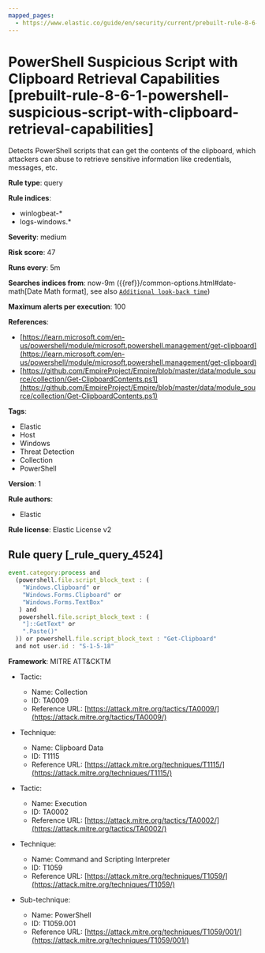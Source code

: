 ```yaml
---
mapped_pages:
  - https://www.elastic.co/guide/en/security/current/prebuilt-rule-8-6-1-powershell-suspicious-script-with-clipboard-retrieval-capabilities.html
---
```


# PowerShell Suspicious Script with Clipboard Retrieval Capabilities [prebuilt-rule-8-6-1-powershell-suspicious-script-with-clipboard-retrieval-capabilities]

Detects PowerShell scripts that can get the contents of the clipboard, which attackers can abuse to retrieve sensitive information like credentials, messages, etc.

**Rule type**: query

**Rule indices**:

* winlogbeat-*
* logs-windows.*

**Severity**: medium

**Risk score**: 47

**Runs every**: 5m

**Searches indices from**: now-9m ({{ref}}/common-options.html#date-math[Date Math format], see also [`Additional look-back time`](docs-content://solutions/security/detect-and-alert/create-detection-rule.md#rule-schedule))

**Maximum alerts per execution**: 100

**References**:

* [https://learn.microsoft.com/en-us/powershell/module/microsoft.powershell.management/get-clipboard](https://learn.microsoft.com/en-us/powershell/module/microsoft.powershell.management/get-clipboard)
* [https://github.com/EmpireProject/Empire/blob/master/data/module_source/collection/Get-ClipboardContents.ps1](https://github.com/EmpireProject/Empire/blob/master/data/module_source/collection/Get-ClipboardContents.ps1)

**Tags**:

* Elastic
* Host
* Windows
* Threat Detection
* Collection
* PowerShell

**Version**: 1

**Rule authors**:

* Elastic

**Rule license**: Elastic License v2

## Rule query [_rule_query_4524]

```js
event.category:process and
  (powershell.file.script_block_text : (
    "Windows.Clipboard" or
    "Windows.Forms.Clipboard" or
    "Windows.Forms.TextBox"
   ) and
   powershell.file.script_block_text : (
    "]::GetText" or
    ".Paste()"
  )) or powershell.file.script_block_text : "Get-Clipboard"
  and not user.id : "S-1-5-18"
```

**Framework**: MITRE ATT&CKTM

* Tactic:

    * Name: Collection
    * ID: TA0009
    * Reference URL: [https://attack.mitre.org/tactics/TA0009/](https://attack.mitre.org/tactics/TA0009/)

* Technique:

    * Name: Clipboard Data
    * ID: T1115
    * Reference URL: [https://attack.mitre.org/techniques/T1115/](https://attack.mitre.org/techniques/T1115/)

* Tactic:

    * Name: Execution
    * ID: TA0002
    * Reference URL: [https://attack.mitre.org/tactics/TA0002/](https://attack.mitre.org/tactics/TA0002/)

* Technique:

    * Name: Command and Scripting Interpreter
    * ID: T1059
    * Reference URL: [https://attack.mitre.org/techniques/T1059/](https://attack.mitre.org/techniques/T1059/)

* Sub-technique:

    * Name: PowerShell
    * ID: T1059.001
    * Reference URL: [https://attack.mitre.org/techniques/T1059/001/](https://attack.mitre.org/techniques/T1059/001/)



